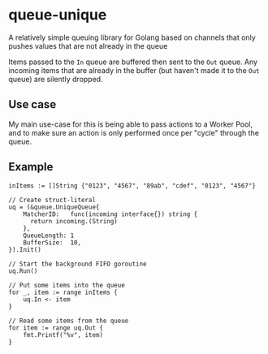 # queue-unique

A relatively simple queuing library for Golang based on channels that only pushes values that are
not already in the queue

Items passed to the `In` queue are buffered then sent to the `Out` queue.
Any incoming items that are already in the buffer (but haven't made it to the `Out` queue) are
silently dropped.

## Use case

My main use-case for this is being able to pass actions to a Worker Pool, and to make sure an
action is only performed once per "cycle" through the queue.

## Example

```
inItems := []String {"0123", "4567", "89ab", "cdef", "0123", "4567"}

// Create struct-literal
uq = (&queue.UniqueQueue{
    MatcherID:   func(incoming interface{}) string {
      return incoming.(String)
    },
    QueueLength: 1
    BufferSize:  10,
}).Init()

// Start the background FIFO goroutine
uq.Run()

// Put some items into the queue
for _, item := range inItems {
    uq.In <- item
}

// Read some items from the queue
for item := range uq.Out {
    fmt.Printf("%v", item)
}
